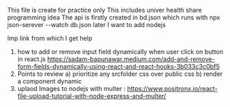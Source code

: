 This file is create for practice only
This includes univer health share programming idea
The api is firstly created in bd.json which runs with npx json-serever --watch db.json
later I want to add nodejs

Imp link from which I get help 
1. how to add or remove input field dynamically when user click on button in react.js
https://sadam-bapunawar.medium.com/add-and-remove-form-fields-dynamically-using-react-and-react-hooks-3b033c3c0bf5
2. Points to review 
    a) prioritize any srcfolder css over public css
    b) render a component dynamic 
3. uplaod Images to nodejs with multer : https://www.positronx.io/react-file-upload-tutorial-with-node-express-and-multer/